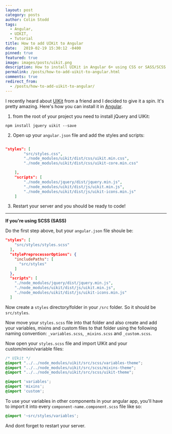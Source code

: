 ```yaml
---
layout: post
category: posts
author: Colin Stodd
tags:
  - Angular,
  - UIKIT,
  - Tutorial
title: How to add UIKit to Angular
date:   2019-02-19 15:30:12 -0400
pinned: true
featured: true
image: images/posts/uikit.png
description: How to install UIKit in Angular 6+ using CSS or SASS/SCSS.
permalink: /posts/how-to-add-uikit-to-angular.html
comments: true
redirect_from:
  - /posts/how-to-add-uikit-to-angular/
---
```


I recently heard about [UIKit](https://getuikit.com/) from a friend and I decided to give it a spin. It's pretty amazing. Here's how you can install it in [Angular](https://angular.io/).

1. from the root of your project you need to install jQuery and UIKit:

`npm install jquery uikit --save`

2. Open up your `angular.json` file and add the styles and scripts:

```json

"styles": [
        "src/styles.css",
        "./node_modules/uikit/dist/css/uikit.min.css",
        "./node_modules/uikit/dist/css/uikit-core.min.css"

    ],
    "scripts": [
        "./node_modules/jquery/dist/jquery.min.js",
        "./node_modules/uikit/dist/js/uikit.min.js",
        "./node_modules/uikit/dist/js/uikit-icons.min.js"
    ]
```

3. Restart your server and you should be ready to code!

---

**If you're using SCSS (SASS)**

Do the first step above, but your `angular.json` file shoule be:

```json
"styles": [
    "src/styles/styles.scss"
  ],
  "stylePreprocessorOptions": {
    "includePaths": [
      "src/styles"
    ]
  },
  "scripts": [
    "./node_modules/jquery/dist/jquery.min.js",
    "./node_modules/uikit/dist/js/uikit.min.js",
    "./node_modules/uikit/dist/js/uikit-icons.min.js"
  ]
```

Now create a `styles` directory/folder in your `/src` folder. So it should be `src/styles`.

Now move your `styles.scss` file into that folder and also create and add your variables, mixins and custom files to that folder using the following naming convention: `_variables.scss`, `_mixins.scss` and `_custom.scss`.

Now open your `styles.scss` file and import UIKit and your custom/mixin/variable files:

```scss
/* UIkit */
@import "../../node_modules/uikit/src/scss/variables-theme";
@import "../../node_modules/uikit/src/scss/mixins-theme";
@import "../../node_modules/uikit/src/scss/uikit-theme";

@import 'variables';
@import 'mixins';
@import 'custom';
```

To use your variables in other components in your angular app, you'll have to import it into every `component-name.component.scss` file like so:

```scss
@import '~src/styles/variables';
```

And dont forget to restart your server.
